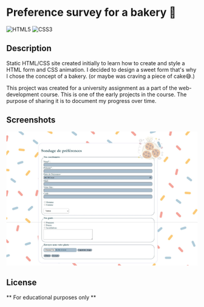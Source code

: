 # Preference survey for a bakery 🍰
![HTML5](https://img.shields.io/badge/HTML5-E34F26?logo=html5&logoColor=white)
![CSS3](https://img.shields.io/badge/CSS3-1572B6?logo=css3&logoColor=white)

## Description
Static HTML/CSS site created initially to learn how to create and style a HTML form and CSS animation.
I decided to design a sweet form that's why I chose the concept of a bakery. (or maybe was craving a piece of cake😅.)

This project was created for a university assignment as a part of the web-development course.
This is one of the early projects in the course. The purpose of sharing it is to document my progress over time.

## Screenshots

![HomePage](Screenshots/homepage.jpeg)

## License
** For educational purposes only **


